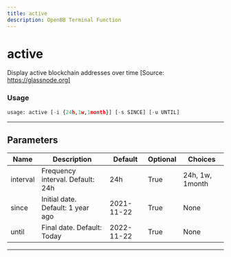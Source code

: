 ```yaml
---
title: active
description: OpenBB Terminal Function
---
```


# active

Display active blockchain addresses over time [Source: https://glassnode.org]

### Usage

```python
usage: active [-i {24h,1w,1month}] [-s SINCE] [-u UNTIL]
```

---

## Parameters

| Name | Description | Default | Optional | Choices |
| ---- | ----------- | ------- | -------- | ------- |
| interval | Frequency interval. Default: 24h | 24h | True | 24h, 1w, 1month |
| since | Initial date. Default: 1 year ago | 2021-11-22 | True | None |
| until | Final date. Default: Today | 2022-11-22 | True | None |
---

